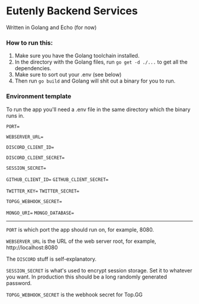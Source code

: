 # Eutenly Backend Services
Written in Golang and Echo (for now)

### How to run this:
1) Make sure you have the Golang toolchain installed.
2) In the directory with the Golang files, run `go get -d ./...` to get all the dependencies.
3) Make sure to sort out your .env (see below)
3) Then run `go build` and Golang will shit out a binary for you to run. 

### Environment template
To run the app you'll need a .env file in the same directory which the binary runs in.

`PORT=`

`WEBSERVER_URL=`

`DISCORD_CLIENT_ID=`

`DISCORD_CLIENT_SECRET=`

`SESSION_SECRET=`

`GITHUB_CLIENT_ID=`
`GITHUB_CLIENT_SECRET=`

`TWITTER_KEY=`
`TWITTER_SECRET=`

`TOPGG_WEBHOOK_SECRET=`

`MONGO_URI=`
`MONGO_DATABASE=`

---

`PORT` is which port the app should run on, for example, 8080.

`WEBSERVER_URL` is the URL of the web server root, for example, http://localhost:8080

The `DISCORD` stuff is self-explanatory. 

`SESSION_SECRET` is what's used to encrypt session storage. Set it to whatever you want. In production this should be a long randomly generated password.

`TOPGG_WEBHOOK_SECRET` is the webhook secret for Top.GG